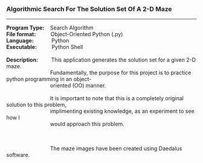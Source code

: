 <h3>Algorithmic Search For The Solution Set Of A 2-D Maze</h3>
<hr>
<b>Program Type:</b> &nbsp;&nbsp; Search Algorithm <br>
<b>File format:</b> &nbsp;&nbsp;&nbsp;&nbsp;&nbsp;&nbsp;&nbsp;&nbsp;    Object-Oriented Python (.py) <br>
<b>Language:</b> &nbsp;&nbsp;&nbsp;&nbsp;&nbsp;&nbsp;&nbsp;&nbsp;&nbsp;&nbsp;      Python <br>
<b>Executable:</b>&nbsp;&nbsp;&nbsp;&nbsp;&nbsp;&nbsp;&nbsp;&nbsp;&nbsp; Python Shell <br><br>
<b>Description: </b> &nbsp;&nbsp;&nbsp;&nbsp;&nbsp;&nbsp;&nbsp; This application generates the solution set for a given 2-D maze.  <br> &emsp;&emsp;&emsp;&emsp;&emsp;&emsp;&emsp;&emsp; Fundamentally, the purpose for this project is to practice python programming in an object-<br>&emsp;&emsp;&emsp;&emsp;&emsp;&emsp;&emsp;&emsp; oriented (OO) manner.<br><br> &emsp;&emsp;&emsp;&emsp;&emsp;&emsp;&emsp;&emsp; It is important to note that this is a completely original solution to this problem,<br>&emsp;&emsp;&emsp;&emsp;&emsp;&emsp;&emsp;&emsp; implimenting existing knowledge, as an experiment to see how I <br>&emsp;&emsp;&emsp;&emsp;&emsp;&emsp;&emsp;&emsp; would approach this problem.<br> &emsp;&emsp;&emsp;&emsp;&emsp;&emsp;&emsp;&emsp; <br><br>

&emsp;&emsp;&emsp;&emsp;&emsp;&emsp;&emsp;&emsp; The maze images have been created using Daedalus software.